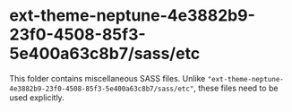 # ext-theme-neptune-4e3882b9-23f0-4508-85f3-5e400a63c8b7/sass/etc

This folder contains miscellaneous SASS files. Unlike `"ext-theme-neptune-4e3882b9-23f0-4508-85f3-5e400a63c8b7/sass/etc"`, these files
need to be used explicitly.
